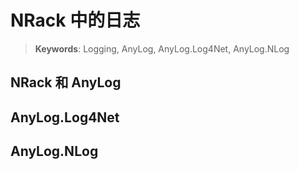 # NRack 中的日志

> __Keywords__: Logging, AnyLog, AnyLog.Log4Net, AnyLog.NLog


## NRack 和 AnyLog


## AnyLog.Log4Net


## AnyLog.NLog

